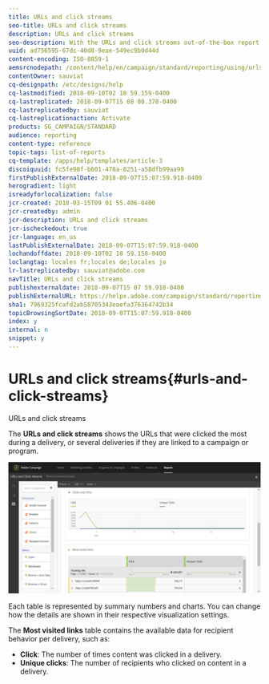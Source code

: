 ```yaml
---
title: URLs and click streams
seo-title: URLs and click streams
description: URLs and click streams
seo-description: With the URLs and click streams out-of-the-box report, learn about the success of the URLs in your deliveries.
uuid: ad756595-67dc-40d8-9eae-549ec9b0d44d
content-encoding: ISO-8859-1
aemsrcnodepath: /content/help/en/campaign/standard/reporting/using/urls-and-click-streams
contentOwner: sauviat
cq-designpath: /etc/designs/help
cq-lastmodified: 2018-09-10T02 18 59.159-0400
cq-lastreplicated: 2018-09-07T15 08 00.378-0400
cq-lastreplicatedby: sauviat
cq-lastreplicationaction: Activate
products: SG_CAMPAIGN/STANDARD
audience: reporting
content-type: reference
topic-tags: list-of-reports
cq-template: /apps/help/templates/article-3
discoiquuid: fc5fe98f-b601-478a-8251-a58dfb99aa99
firstPublishExternalDate: 2018-09-07T15:07:59.918-0400
herogradient: light
isreadyforlocalization: false
jcr-created: 2018-03-15T09 01 55.406-0400
jcr-createdby: admin
jcr-description: URLs and click streams
jcr-ischeckedout: true
jcr-language: en_us
lastPublishExternalDate: 2018-09-07T15:07:59.918-0400
lochandoffdate: 2018-09-10T02 18 59.158-0400
loclangtag: locales fr;locales de;locales ja
lr-lastreplicatedby: sauviat@adobe.com
navTitle: URLs and click streams
publishexternaldate: 2018-09-07T15 07 59.918-0400
publishExternalURL: https://helpx.adobe.com/campaign/standard/reporting/using/urls-and-click-streams.html
sha1: 7969325fcafd2ab58705343eaefa376364742b34
topicBrowsingSortDate: 2018-09-07T15:07:59.918-0400
index: y
internal: n
snippet: y
---
```


# URLs and click streams{#urls-and-click-streams}

URLs and click streams

The **URLs and click streams** shows the URLs that were clicked the most during a delivery, or several deliveries if they are linked to a campaign or program.

![](assets/delivery_reports_8.png)

Each table is represented by summary numbers and charts. You can change how the details are shown in their respective visualization settings.

The **Most visited links** table contains the available data for recipient behavior per delivery, such as:

* **Click**: The number of times content was clicked in a delivery.
* **Unique clicks**: The number of recipients who clicked on content in a delivery.


